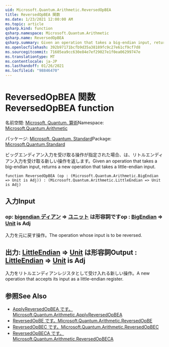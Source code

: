 ```yaml
---
uid: Microsoft.Quantum.Arithmetic.ReversedOpBEA
title: ReversedOpBEA 関数
ms.date: 1/23/2021 12:00:00 AM
ms.topic: article
qsharp.kind: function
qsharp.namespace: Microsoft.Quantum.Arithmetic
qsharp.name: ReversedOpBEA
qsharp.summary: Given an operation that takes a big-endian input, returns a new operation that takes a little-endian input.
ms.openlocfilehash: 392b97171bcfb9d35a38189fc9c27e61cf9cf7d8
ms.sourcegitcommit: 71605ea9cc630e84e7ef29027e1f0ea06299747e
ms.translationtype: MT
ms.contentlocale: ja-JP
ms.lasthandoff: 01/26/2021
ms.locfileid: "98846470"
---
```

# <a name="reversedopbea-function"></a><span data-ttu-id="13b4f-102">ReversedOpBEA 関数</span><span class="sxs-lookup"><span data-stu-id="13b4f-102">ReversedOpBEA function</span></span>

<span data-ttu-id="13b4f-103">名前空間: [Microsoft. Quantum. 算術](xref:Microsoft.Quantum.Arithmetic)</span><span class="sxs-lookup"><span data-stu-id="13b4f-103">Namespace: [Microsoft.Quantum.Arithmetic](xref:Microsoft.Quantum.Arithmetic)</span></span>

<span data-ttu-id="13b4f-104">パッケージ: [Microsoft. Quantum. Standard](https://nuget.org/packages/Microsoft.Quantum.Standard)</span><span class="sxs-lookup"><span data-stu-id="13b4f-104">Package: [Microsoft.Quantum.Standard](https://nuget.org/packages/Microsoft.Quantum.Standard)</span></span>


<span data-ttu-id="13b4f-105">ビッグエンディアン入力を受け取る操作が指定された場合、は、リトルエンディアン入力を受け取る新しい操作を返します。</span><span class="sxs-lookup"><span data-stu-id="13b4f-105">Given an operation that takes a big-endian input, returns a new operation that takes a little-endian input.</span></span>

```qsharp
function ReversedOpBEA (op : (Microsoft.Quantum.Arithmetic.BigEndian => Unit is Adj)) : (Microsoft.Quantum.Arithmetic.LittleEndian => Unit is Adj)
```


## <a name="input"></a><span data-ttu-id="13b4f-106">入力</span><span class="sxs-lookup"><span data-stu-id="13b4f-106">Input</span></span>

### <a name="op--bigendian--unit--is-adj"></a><span data-ttu-id="13b4f-107">op: [bigendian ディアン](xref:Microsoft.Quantum.Arithmetic.BigEndian) => [ユニット](xref:microsoft.quantum.lang-ref.unit)  は形容詞です</span><span class="sxs-lookup"><span data-stu-id="13b4f-107">op : [BigEndian](xref:Microsoft.Quantum.Arithmetic.BigEndian) => [Unit](xref:microsoft.quantum.lang-ref.unit)  is Adj</span></span>

<span data-ttu-id="13b4f-108">入力を元に戻す操作。</span><span class="sxs-lookup"><span data-stu-id="13b4f-108">The operation whose input is to be reversed.</span></span>



## <a name="output--littleendian--unit--is-adj"></a><span data-ttu-id="13b4f-109">出力: [LittleEndian](xref:Microsoft.Quantum.Arithmetic.LittleEndian) => [Unit](xref:microsoft.quantum.lang-ref.unit)  は形容詞</span><span class="sxs-lookup"><span data-stu-id="13b4f-109">Output : [LittleEndian](xref:Microsoft.Quantum.Arithmetic.LittleEndian) => [Unit](xref:microsoft.quantum.lang-ref.unit)  is Adj</span></span>

<span data-ttu-id="13b4f-110">入力をリトルエンディアンレジスタとして受け入れる新しい操作。</span><span class="sxs-lookup"><span data-stu-id="13b4f-110">A new operation that accepts its input as a little-endian register.</span></span>

## <a name="see-also"></a><span data-ttu-id="13b4f-111">参照</span><span class="sxs-lookup"><span data-stu-id="13b4f-111">See Also</span></span>

- [<span data-ttu-id="13b4f-112">ApplyReversedOpBEA です。</span><span class="sxs-lookup"><span data-stu-id="13b4f-112">Microsoft.Quantum.Arithmetic.ApplyReversedOpBEA</span></span>](xref:Microsoft.Quantum.Arithmetic.ApplyReversedOpBEA)
- [<span data-ttu-id="13b4f-113">ReversedOpBE です。</span><span class="sxs-lookup"><span data-stu-id="13b4f-113">Microsoft.Quantum.Arithmetic.ReversedOpBE</span></span>](xref:Microsoft.Quantum.Arithmetic.ReversedOpBE)
- [<span data-ttu-id="13b4f-114">ReversedOpBEC です。</span><span class="sxs-lookup"><span data-stu-id="13b4f-114">Microsoft.Quantum.Arithmetic.ReversedOpBEC</span></span>](xref:Microsoft.Quantum.Arithmetic.ReversedOpBEC)
- [<span data-ttu-id="13b4f-115">ReversedOpBECA です。</span><span class="sxs-lookup"><span data-stu-id="13b4f-115">Microsoft.Quantum.Arithmetic.ReversedOpBECA</span></span>](xref:Microsoft.Quantum.Arithmetic.ReversedOpBECA)